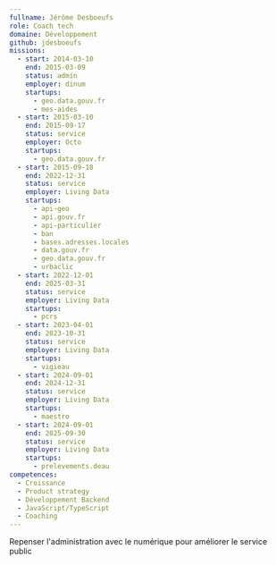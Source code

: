 ```yaml
---
fullname: Jérôme Desboeufs
role: Coach tech
domaine: Développement
github: jdesboeufs
missions:
  - start: 2014-03-10
    end: 2015-03-09
    status: admin
    employer: dinum
    startups:
      - geo.data.gouv.fr
      - mes-aides
  - start: 2015-03-10
    end: 2015-09-17
    status: service
    employer: Octo
    startups:
      - geo.data.gouv.fr
  - start: 2015-09-18
    end: 2022-12-31
    status: service
    employer: Living Data
    startups:
      - api-geo
      - api.gouv.fr
      - api-particulier
      - ban
      - bases.adresses.locales
      - data.gouv.fr
      - geo.data.gouv.fr
      - urbaclic
  - start: 2022-12-01
    end: 2025-03-31
    status: service
    employer: Living Data
    startups:
      - pcrs
  - start: 2023-04-01
    end: 2023-10-31
    status: service
    employer: Living Data
    startups:
      - vigieau
  - start: 2024-09-01
    end: 2024-12-31
    status: service
    employer: Living Data
    startups:
      - maestro
  - start: 2024-09-01
    end: 2025-09-30
    status: service
    employer: Living Data
    startups:
      - prelevements.deau
competences:
  - Croissance
  - Product strategy
  - Développement Backend
  - JavaScript/TypeScript
  - Coaching
---
```

Repenser l'administration avec le numérique pour améliorer le service public
